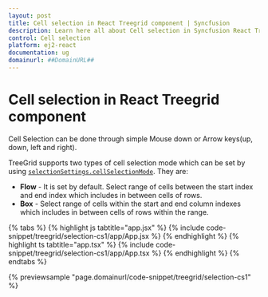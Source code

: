 ```yaml
---
layout: post
title: Cell selection in React Treegrid component | Syncfusion
description: Learn here all about Cell selection in Syncfusion React Treegrid component of Syncfusion Essential JS 2 and more.
control: Cell selection 
platform: ej2-react
documentation: ug
domainurl: ##DomainURL##
---
```


# Cell selection in React Treegrid component

Cell Selection can be done through simple Mouse down or Arrow keys(up, down, left and right).

TreeGrid supports two types of cell selection mode which can be set by using [`selectionSettings.cellSelectionMode`](https://ej2.syncfusion.com/react/documentation/api/treegrid/selectionSettings/#cellselectionmode). They are:

* **Flow** - It is set by default.
Select range of cells between the start index and end index which includes in between cells of rows.
* **Box** - Select range of cells within the start and end column indexes which includes
in between cells of rows within the range.

{% tabs %}
{% highlight js tabtitle="app.jsx" %}
{% include code-snippet/treegrid/selection-cs1/app/App.jsx %}
{% endhighlight %}
{% highlight ts tabtitle="app.tsx" %}
{% include code-snippet/treegrid/selection-cs1/app/App.tsx %}
{% endhighlight %}
{% endtabs %}

 {% previewsample "page.domainurl/code-snippet/treegrid/selection-cs1" %}